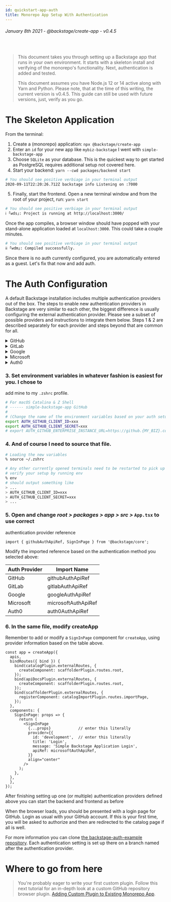 ```yaml
---
id: quickstart-app-auth
title: Monorepo App Setup With Authentication
---
```


###### January 8th 2021 - @backstage/create-app - v0.4.5

<br />

> This document takes you through setting up a Backstage app that runs in your
> own environment. It starts with a skeleton install and verifying of the
> monorepo's functionality. Next, authentication is added and tested.
>
> This document assumes you have Node.js 12 or 14 active along with Yarn and
> Python. Please note, that at the time of this writing, the current version is
> v0.4.5. This guide can still be used with future versions, just, verify as you
> go.

# The Skeleton Application

From the terminal:

1. Create a (monorepo) application: `npx @backstage/create-app`
1. Enter an `id` for your new app like `mybiz-backstage` I went with
   `simple-backstage-app`
1. Choose `SQLite` as your database. This is the quickest way to get started as
   PostgreSQL requires additional setup not covered here.
1. Start your backend: `yarn --cwd packages/backend start`

```zsh
# You should see positive verbiage in your terminal output
2020-09-11T22:20:26.712Z backstage info Listening on :7000
```

5. Finally, start the frontend. Open a new terminal window and from the root of
   your project, run: `yarn start`

```zsh
# You should see positive verbiage in your terminal output
ℹ ｢wds｣: Project is running at http://localhost:3000/
```

Once the app compiles, a browser window should have popped with your stand-alone
application loaded at `localhost:3000`. This could take a couple minutes.

```zsh
# You should see positive verbiage in your terminal output
ℹℹ ｢wdm｣: Compiled successfully.
```

Since there is no auth currently configured, you are automatically entered as a
guest. Let's fix that now and add auth.

# The Auth Configuration

A default Backstage installation includes multiple authentication providers out
of the box. The steps to enable new authentication providers in Backstage are
very similar to each other, the biggest difference is usually configuring the
external authentication provider. Please see a subset of possible providers and
instructions to integrate them below. Steps 1 & 2 are described separately for
each provider and steps beyond that are common for all.

<details><summary>GitHub</summary>
<p>

### 1. Open `app-config.yaml` and change it as follows

_from:_

```yaml
auth:
  providers: {}
```

_to:_

```yaml
auth:
  providers:
    github:
      development:
        clientId: ${AUTH_GITHUB_CLIENT_ID}
        clientSecret: ${AUTH_GITHUB_CLIENT_SECRET}
        ## uncomment the following line if using enterprise
        # enterpriseInstanceUrl: ${AUTH_GITHUB_ENTERPRISE_INSTANCE_URL}
```

### 2. Generate a GitHub client ID and secret

- Log into http://github.com
- Navigate to (Settings > Developer Settings > OAuth Apps > New OAuth
  App)[https://github.com/settings/applications/new]
- Set Homepage URL = `http://localhost:3000`
- Set Callback URL = `http://localhost:7000/api/auth/github`
- Click [Register application]
- On the next page, copy and paste your new Client ID and Client Secret to
  environment variables defined in the `app-config.yaml` file,
  `AUTH_GITHUB_CLIENT_ID` & `AUTH_GITHUB_CLIENT_SECRET`

</p>
</details>

<details><summary>GitLab</summary>
<p>

### 1. Open `app-config.yaml` and change it as follows

_from:_

```yaml
auth:
  providers: {}
```

_to:_

```yaml
auth:
  providers:
    gitlab:
      development:
        clientId: ${AUTH_GITLAB_CLIENT_ID}
        clientSecret: ${AUTH_GITLAB_CLIENT_SECRET}
        audience: https://gitlab.com # Or your self-hosted GitLab instance URL
```

### 2. Generate a GitLab Application client ID and secret

- Log into GitLab
- Navigate to (Profile > Settings >
  Applications)[https://gitlab.com/-/profile/applications]
- Name your application
- Set Callback URL = `http://localhost:7000/api/auth/gitlab/handler/frame`
- Select the following values:
  - `read_user` (Read the authenticated user's personal information)
  - `read_repository` (Allows read-only access to the repository)
  - `write_repository` (Allows read-write access to the repository)
  - `openid` (Authenticate using OpenID Connect)
  - `profile` (Allows read-only access to the user's personal information using
    OpenID Connect)
  - `email` (Allows read-only access to the user's primary email address using
    OpenID Connect)
- Click [Save application]
- On the next page, copy and paste your new Application ID and Secret to
  environment variables defined in the `app-config.yaml` file,
  `AUTH_GITLAB_CLIENT_ID` & `AUTH_GITLAB_CLIENT_SECRET`

</p>
</details>

<details><summary>Google</summary>
<p>

### 1. Open `app-config.yaml` and change it as follows

_from:_

```yaml
auth:
  providers: {}
```

_to:_

```yaml
auth:
  providers:
    google:
      development:
        clientId: ${AUTH_GOOGLE_CLIENT_ID}
        clientSecret: ${AUTH_GOOGLE_CLIENT_SECRET}
```

### 2. Generate Google Credentials in Google Cloud console

- Log into https://console.cloud.google.com
- Select or create a new project from the dropdown on the top bar
- Navigate to (APIs & Services >
  Credentials)[https://console.cloud.google.com/apis/credentials]
- Click Create Credentials and select [OAuth client ID]
- Select Web Application as the application type
- Add new Authorised JavaScript origin = `http://localhost:3000`
- Add new Authorised redirect URI =
  `http://localhost:7000/api/auth/google/handler/frame`
- Click [Save application]
- Google should display a modal with your Client ID and Secret. Copy and paste
  those to environment variables defined in the `app-config.yaml` file,
  `AUTH_GOOGLE_CLIENT_ID` & `AUTH_GOOGLE_CLIENT_SECRET`

</p>
</details>

<details><summary>Microsoft</summary>
<p>

### 1. Open `app-config.yaml` and change it as follows

_from:_

```yaml
auth:
  providers: {}
```

_to:_

```yaml
auth:
  providers:
    microsoft:
      development:
        clientId: ${AUTH_MICROSOFT_CLIENT_ID}
        clientSecret: ${AUTH_MICROSOFT_CLIENT_SECRET}
        tenantId: ${AUTH_MICROSOFT_TENANT_ID}
```

### 2. Create a Microsoft App Registration in Microsoft Portal

- Log into https://portal.azure.com
- Navigate to (Azure Active Directory > App
  Registrations)[https://portal.azure.com/#blade/Microsoft_AAD_IAM/ActiveDirectoryMenuBlade/RegisteredApps]
- Create a New Registration
- Add new Redirect URI = `http://localhost:3000`
- Add new Authorised redirect URI =
  `http://localhost:7000/api/auth/microsoft/handler/frame`
- Click [Save application]
- Set environment variable `AUTH_MICROSOFT_CLIENT_ID` from
  `Application (client) Id` displayed on the directory page
- Set environment variable `AUTH_MICROSOFT_TENANT_ID` from
  `Directory (tenant) ID` displayed on the directory page
- Navigate to Certificates & Secrets section and click [Create a new secret]
- Set environment variable `AUTH_MICROSOFT_CLIENT_SECRET` from the `value` field
  created.

</p>
</details>

<details><summary>Auth0</summary>
<p>

### 1. Open `app-config.yaml` and change it as follows

_from:_

```yaml
auth:
  providers: {}
```

_to:_

```yaml
auth:
  providers:
    auth0:
      development:
        clientId: ${AUTH_AUTH0_CLIENT_ID}
        clientSecret: ${AUTH_AUTH0_CLIENT_SECRET}
        domain: ${AUTH_AUTH0_DOMAIN_ID}
```

### 2. Create an Auth0 application in the Auth0 management console

- Log into https://manage.auth0.com/dashboard/
- Navigate to Applications
- Create a New Application
  - Select Single Page Web Application
- Go to Settings tab
- Add new line to Allowed Callback URLs =
  `http://localhost:7000/api/auth/auth0/handler/frame`
- Click [Save Changes]
- Set environment variables displayed on the Basic Information page
  - `AUTH_AUTH0_CLIENT_ID` from `Client ID` displayed on Auth0 application page
  - `AUTH_AUTH0_CLIENT_SECRET` from `Client Secret` displayed on Auth0
    application page
  - `AUTH_AUTH0_DOMAIN_ID` from `Domain` displayed on Auth0 application page

</p>
</details>

### 3. Set environment variables in whatever fashion is easiest for you. I chose to

add mine to my `.zshrc` profile.

```zsh
# For macOS Catalina & Z Shell
# ------ simple-backstage-app GitHub
#
# (Change the name of the environment variables based on your auth setup above)
export AUTH_GITHUB_CLIENT_ID=xxx
export AUTH_GITHUB_CLIENT_SECRET=xxx
# export AUTH_GITHUB_ENTERPRISE_INSTANCE_URL=https://github.{MY_BIZ}.com
```

### 4. And of course I need to source that file.

```zsh
# Loading the new variables
% source ~/.zshrc

# Any other currently opened terminals need to be restarted to pick up the new values
# verify your setup by running env
% env
# should output something like
> ...
> AUTH_GITHUB_CLIENT_ID=xxx
> AUTH_GITHUB_CLIENT_SECRET=xxx
> ...
```

### 5. Open and change _root > packages > app > src >_ `App.tsx` to use correct

authentication provider reference

```tsx
import { githubAuthApiRef, SignInPage } from '@backstage/core';
```

Modify the imported reference based on the authentication method you selected
above:

| Auth Provider | Import Name         |
| ------------- | ------------------- |
| GitHub        | githubAuthApiRef    |
| GitLab        | gitlabAuthApiRef    |
| Google        | googleAuthApiRef    |
| Microsoft     | microsoftAuthApiRef |
| Auth0         | auth0AuthApiRef     |

### 6. In the same file, modify createApp

Remember to add or modify a `SignInPage` component for `createApp`, using
provider information based on the table above.

```tsx
const app = createApp({
  apis,
  bindRoutes({ bind }) {
    bind(catalogPlugin.externalRoutes, {
      createComponent: scaffolderPlugin.routes.root,
    });
    bind(apiDocsPlugin.externalRoutes, {
      createComponent: scaffolderPlugin.routes.root,
    });
    bind(scaffolderPlugin.externalRoutes, {
      registerComponent: catalogImportPlugin.routes.importPage,
    });
  },
  components: {
    SignInPage: props => {
      return (
        <SignInPage
          {...props}            // enter this literally
          provider={{
            id: 'development',  // enter this literally
            title: 'Login',
            message: 'Simple Backstage Application Login',
            apiRef: microsoftAuthApiRef,
          }}
          align="center"
        />
      );
    },
  },
  },
});
```

After finishing setting up one (or multiple) authentication providers defined
above you can start the backend and frontend as before

When the browser loads, you should be presented with a login page for GitHub.
Login as usual with your GitHub account. If this is your first time, you will be
asked to authorize and then are redirected to the catalog page if all is well.

For more information you can clone
[the backstage-auth-example repository](https://github.com/RoadieHQ/backstage-auth-example).
Each authentication setting is set up there on a branch named after the
authentication provider.

# Where to go from here

> You're probably eager to write your first custom plugin. Follow this next
> tutorial for an in-depth look at a custom GitHub repository browser plugin.
> [Adding Custom Plugin to Existing Monorepo App](quickstart-app-plugin.md).
